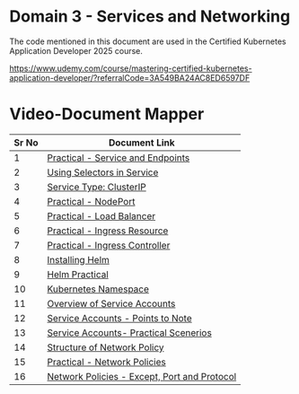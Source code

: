 # Domain 3 - Services and Networking

The code mentioned in this document are used in the Certified Kubernetes Application Developer 2025 course.

https://www.udemy.com/course/mastering-certified-kubernetes-application-developer/?referralCode=3A549BA24AC8ED6597DF

# Video-Document Mapper

| Sr No | Document Link |
| ------ | ------ |
| 1 | [Practical - Service and Endpoints][PlDa] |
| 2 | [Using Selectors in Service][PlDb] |
| 3 | [Service Type: ClusterIP][PlDc] |
| 4 | [Practical - NodePort][PlDd] |
| 5 | [Practical - Load Balancer][PlDe]
| 6 | [Practical - Ingress Resource][PlDf] |
| 7 | [Practical - Ingress Controller][PlDg] |
| 8 | [Installing Helm][PlDh] |
| 9 | [Helm Practical][PlDi] |
| 10 | [Kubernetes Namespace][PlDj] |
| 11 | [Overview of Service Accounts][PlDk] |
| 12 | [Service Accounts - Points to Note][PlDl] |
| 13 | [Service Accounts- Practical Scenerios][PlDm] |
| 14 | [Structure of Network Policy][PlDn] |
| 15 | [Practical - Network Policies][PlDo] |
| 16 | [Network Policies - Except, Port and Protocol][PlDp] |


[PlDa]: <./service-endpoints.md>
[PlDb]: <./service-selector.md>
[PlDc]: <./cluster-ip.md>
[PlDd]: <./nodeport.md>
[PlDe]: <./loadbalancer.md>
[PlDf]: <./ingress.md>
[PlDg]: <./ingress-controller.md>
[PlDh]: <./install-helm.md>      
[PlDi]: <./helm-practical.md>
[PlDj]: <./namespace.md>
[PlDk]: <./service-account.md>
[PlDl]: <./sa-pointers.md>
[PlDm]: <./sa-practical.md>
[PlDn]: <./netpol-01.md>
[PlDo]: <./netpol-practical.md>
[PlDp]: <./netpol-02.md>